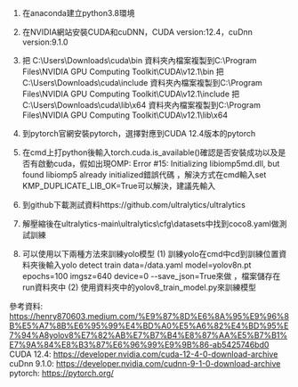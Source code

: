 1. 在anaconda建立python3.8環境

2. 在NVIDIA網站安裝CUDA和cuDNN，CUDA version:12.4，cuDnn version:9.1.0

3. 把 C:\Users\Downloads\cuda\bin 資料夾內檔案複製到C:\Program Files\NVIDIA GPU Computing Toolkit\CUDA\v12.1\bin 把         
   C:\Users\Downloads\cuda\include 資料夾內檔案複製到C:\Program Files\NVIDIA GPU Computing Toolkit\CUDA\v12.1\include 把 
   C:\Users\Downloads\cuda\lib\x64 資料夾內檔案複製到C:\Program Files\NVIDIA GPU Computing Toolkit\CUDA\v12.1\lib\x64

4. 到pytorch官網安裝pytorch，選擇對應到CUDA 12.4版本的pytorch

5. 在cmd上打python後輸入torch.cuda.is_available()確認是否安裝成功以及是否有啟動cuda，假如出現OMP: Error #15: Initializing libiomp5md.dll, but found libiomp5 already initialized錯誤代碼 ，解決方式在cmd輸入set KMP_DUPLICATE_LIB_OK=True可以解決，建議先輸入

6. 到github下載測試資料https://github.com/ultralytics/ultralytics

7. 解壓縮後在ultralytics-main\ultralytics\cfg\datasets中找到coco8.yaml做測試訓練

8. 可以使用以下兩種方法來訓練yolo模型 (1) 訓練yolo在cmd中cd到訓練位置資料夾後輸入yolo detect train data=/data.yaml model=yolov8n.pt epochs=100 imgsz=640 device=0 --save_json=True來做 ，檔案儲存在run資料夾中 (2) 使用資料夾中的yolov8_train_model.py來訓練模型

參考資料: https://henry870603.medium.com/%E9%87%8D%E6%8A%95%E9%96%8B%E5%A7%8B%E6%95%99%E4%BD%A0%E5%A6%82%E4%BD%95%E7%94%A8yolov8%E7%82%AB%E7%B7%B4%E8%87%AA%E5%B7%B1%E7%9A%84%E8%B3%87%E6%96%99%E9%9B%86-ab5425746bd0 CUDA 12.4: https://developer.nvidia.com/cuda-12-4-0-download-archive cuDnn 9.1.0: https://developer.nvidia.com/cudnn-9-1-0-download-archive pytorch: https://pytorch.org/
